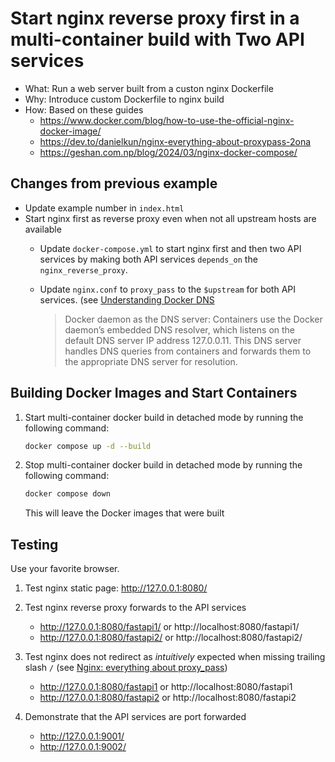 # Start nginx reverse proxy first in a multi-container build with Two API services

- What: Run a web server built from a custon nginx Dockerfile
- Why: Introduce custom Dockerfile to nginx build
- How: Based on these guides
  - https://www.docker.com/blog/how-to-use-the-official-nginx-docker-image/
  - https://dev.to/danielkun/nginx-everything-about-proxypass-2ona
  - https://geshan.com.np/blog/2024/03/nginx-docker-compose/


## Changes from previous example
- Update example number in `index.html`
- Start nginx first as reverse proxy even when not all upstream hosts are available
  - Update `docker-compose.yml` to start nginx first and then two API services by making
    both API services `depends_on` the `nginx_reverse_proxy`.
  - Update `nginx.conf` to `proxy_pass` to the `$upstream` for both API services.
    (see [Understanding Docker DNS](https://medium.com/@prajwal.chin/understanding-docker-dns-2ed4b070a0)

    >Docker daemon as the DNS server: Containers use the Docker daemon’s embedded DNS resolver, which listens on the default DNS server IP address 127.0.0.11. This DNS server handles DNS queries from containers and forwards them to the appropriate DNS server for resolution.


## Building Docker Images and Start Containers


1.  Start multi-container docker build in detached mode by running the following command:

    ```sh
    docker compose up -d --build
    ```


2.  Stop multi-container docker build in detached mode by running the following command:

    ```sh
    docker compose down
    ```

    This will leave the Docker images that were built


## Testing

Use your favorite browser.

1.  Test nginx static page: http://127.0.0.1:8080/

2.  Test nginx reverse proxy forwards to the API services

    - http://127.0.0.1:8080/fastapi1/ or http://localhost:8080/fastapi1/
    - http://127.0.0.1:8080/fastapi2/ or http://localhost:8080/fastapi2/

3.  Test nginx does not redirect as _intuitively_ expected when missing trailing slash `/` (see [Nginx: everything about proxy_pass](https://dev.to/danielkun/nginx-everything-about-proxypass-2ona))

    - http://127.0.0.1:8080/fastapi1 or http://localhost:8080/fastapi1
    - http://127.0.0.1:8080/fastapi2 or http://localhost:8080/fastapi2

4.  Demonstrate that the API services are port forwarded

    - http://127.0.0.1:9001/
    - http://127.0.0.1:9002/
